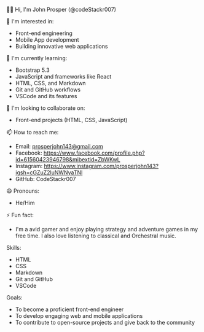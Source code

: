 👋🏾 Hi, I'm John Prosper (@codeStackr007)

👀 I'm interested in:

- Front-end engineering
- Mobile App development
- Building innovative web applications

🌱 I'm currently learning:

- Bootstrap 5.3
- JavaScript and frameworks like React
- HTML, CSS, and Markdown
- Git and GitHub workflows
- VSCode and its features

💞 I'm looking to collaborate on:

- Front-end projects (HTML, CSS, JavaScript)

📫 How to reach me:

- Email: prosperjohn143@gmail.com
- Facebook: https://www.facebook.com/profile.php?id=61560423946798&mibextid=ZbWKwL
- Instagram: https://www.instagram.com/prosperjohn143?igsh=cGZuZ2luNWNyaTNl
- GitHub: CodeStackr007

😄 Pronouns:

- He/Him

⚡ Fun fact:

- I'm a avid gamer and enjoy playing strategy and adventure games in my free time. I also love listening to classical and Orchestral music.

Skills:

- HTML
- CSS
- Markdown
- Git and GitHub
- VSCode

Goals:

- To become a proficient front-end engineer
- To develop engaging web and mobile applications
- To contribute to open-source projects and give back to the community
